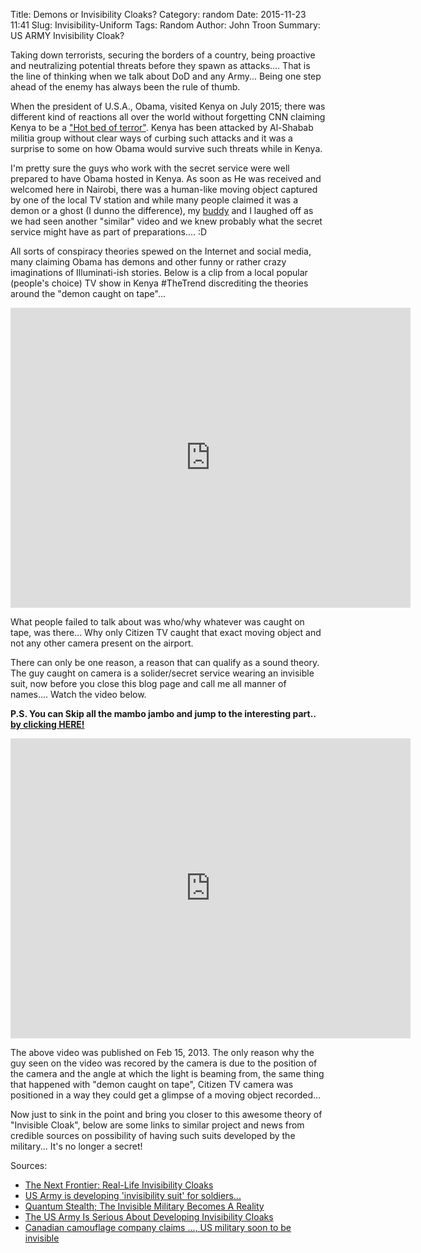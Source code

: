 Title: Demons or Invisibility Cloaks? 
Category: random
Date: 2015-11-23 11:41
Slug: Invisibility-Uniform
Tags: Random
Author: John Troon
Summary: US ARMY Invisibility Cloak?

Taking down terrorists, securing the borders of a country, being proactive and neutralizing potential threats before they spawn as attacks.... That is the line of thinking when we talk about DoD and any Army... Being one step ahead of the enemy has always been the rule of thumb. 

When the president of U.S.A., Obama, visited Kenya on July 2015; there was different kind of reactions all over the world without forgetting CNN claiming Kenya to be a ["Hot bed of terror"](http://www.theguardian.com/world/2015/aug/14/cnn-kenya-apologise-obama). Kenya has been attacked by Al-Shabab militia group without clear ways of curbing such attacks and it was a surprise to some on how Obama would survive such threats while in Kenya.

I'm pretty sure the guys who work with the secret service were well prepared to have Obama hosted in Kenya. As soon as He was received and welcomed here in Nairobi, there was a human-like moving object captured by one of the local TV station and while many people claimed it was a demon or a ghost (I dunno the difference), my [buddy](https://twitter.com/harryness1o1) and I laughed off as we had seen another "similar" video and we knew probably what the secret service might have as part of preparations.... :D

All sorts of conspiracy theories spewed on the Internet and social media, many claiming Obama has demons and other funny or rather crazy imaginations of Illuminati-ish stories. Below is a clip from a local popular (people's choice) TV show in Kenya #TheTrend discrediting the theories around the "demon caught on tape"...

<iframe width="640" height="480" src="https://www.youtube.com/embed/Zi5CfA80Nao" frameborder="0" allowfullscreen></iframe>

What people failed to talk about was who/why whatever was caught on tape, was there... Why only Citizen TV caught that exact moving object and not any other camera present on the airport. 

There can only be one reason, a reason that can qualify as a sound theory. The guy caught on camera is a solider/secret service wearing an invisible suit, now before you close this blog page and call me all manner of names.... Watch the video below.

**P.S. You can Skip all the mambo jambo and jump to the interesting part.. [by clicking HERE!](https://youtu.be/l7J3kJ5Ae3A?t=258)**

<iframe width="640" height="480" src="https://www.youtube.com/embed/l7J3kJ5Ae3A" frameborder="0" allowfullscreen></iframe>

The above video was published on Feb 15, 2013. The only reason why the guy seen on the video was recored by the camera is due to the position of the camera and the angle at which the light is beaming from, the same thing that happened with "demon caught on tape", Citizen TV camera was positioned in a way they could get a glimpse of a moving object recorded... 


Now just to sink in the point and bring you closer to this awesome theory of "Invisible Cloak", below are some links to similar project and news from credible sources on possibility of having such suits developed by the military... It's no longer a secret!

Sources:

* [The Next Frontier: Real-Life Invisibility Cloaks](http://www.yalescientific.org/2013/04/the-next-frontier-real-life-invisibility-cloaks/)
* [US Army is developing 'invisibility suit' for soldiers...](http://www.dailymail.co.uk/sciencetech/article-3072599/US-Army-developing-invisibility-suit-soldiers-say-begin-trials-just-18-months.html)
* [Quantum Stealth; The Invisible Military Becomes A Reality](http://www.hyperstealth.com/Quantum-Stealth/)
* [The US Army Is Serious About Developing Invisibility Cloaks](http://www.defenseone.com/technology/2015/05/us-army-serious-about-developing-invisibility-cloaks/112291/)
* [Canadian camouflage company claims ..., US military soon to be invisible](http://www.extremetech.com/extreme/143353-canadian-camouflage-company-claims-to-have-created-perfect-invisibility-cloak-us-military-soon-to-be-invisible)




